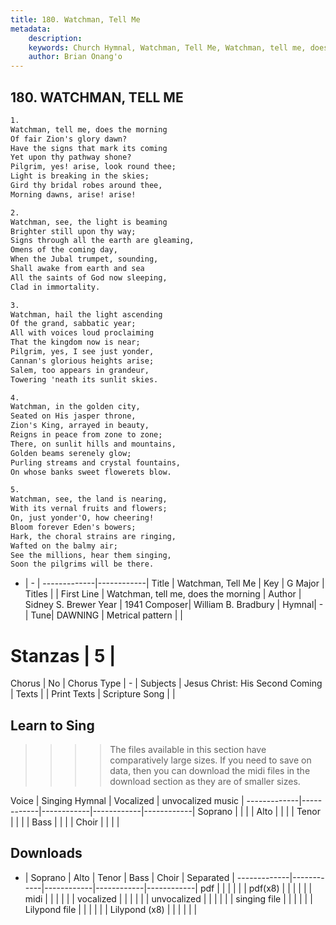 ```yaml
---
title: 180. Watchman, Tell Me
metadata:
    description: 
    keywords: Church Hymnal, Watchman, Tell Me, Watchman, tell me, does the morning, 
    author: Brian Onang'o
---
```



## 180. WATCHMAN, TELL ME

```txt
1.
Watchman, tell me, does the morning 
Of fair Zion's glory dawn? 
Have the signs that mark its coming 
Yet upon thy pathway shone? 
Pilgrim, yes! arise, look round thee; 
Light is breaking in the skies; 
Gird thy bridal robes around thee, 
Morning dawns, arise! arise! 

2.
Watchman, see, the light is beaming 
Brighter still upon thy way; 
Signs through all the earth are gleaming, 
Omens of the coming day, 
When the Jubal trumpet, sounding, 
Shall awake from earth and sea 
All the saints of God now sleeping, 
Clad in immortality. 

3.
Watchman, hail the light ascending 
Of the grand, sabbatic year; 
All with voices loud proclaiming 
That the kingdom now is near; 
Pilgrim, yes, I see just yonder, 
Cannan's glorious heights arise; 
Salem, too appears in grandeur, 
Towering 'neath its sunlit skies. 

4.
Watchman, in the golden city, 
Seated on His jasper throne, 
Zion's King, arrayed in beauty, 
Reigns in peace from zone to zone; 
There, on sunlit hills and mountains, 
Golden beams serenely glow; 
Purling streams and crystal fountains, 
On whose banks sweet flowerets blow. 

5.
Watchman, see, the land is nearing, 
With its vernal fruits and flowers; 
On, just yonder'O, how cheering! 
Bloom forever Eden's bowers; 
Hark, the choral strains are ringing, 
Wafted on the balmy air; 
See the millions, hear them singing, 
Soon the pilgrims will be there.

```

- |   -  |
-------------|------------|
Title | Watchman, Tell Me |
Key | G Major |
Titles |  |
First Line | Watchman, tell me, does the morning |
Author | Sidney S. Brewer
Year | 1941
Composer| William B. Bradbury |
Hymnal|  - |
Tune| DAWNING |
Metrical pattern | |
# Stanzas | 5 |
Chorus | No |
Chorus Type | - |
Subjects | Jesus Christ: His Second Coming |
Texts |  |
Print Texts | 
Scripture Song |  |
  
## Learn to Sing

>>>> The files available in this section have comparatively large sizes. If you need to save on data, then you can download the midi files in the download section as they are of smaller sizes.

Voice |  Singing Hymnal | Vocalized | unvocalized music |
-------------|------------|------------|------------|------------|
Soprano | | | |
Alto | | | |
Tenor | | | |
Bass | | | |
Choir | | | |

## Downloads

- |  Soprano | Alto | Tenor | Bass | Choir | Separated |
-------------|------------|------------|------------|------------|
pdf | | | | | |
pdf(x8) | | | | | |
midi | | | | | |
vocalized | | | | | |
unvocalized | | | | | |
singing file | | | | | |
Lilypond file | | | | | |
Lilypond (x8) | | | | | |
  